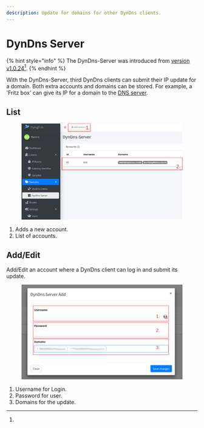 ```yaml
---
description: Update for domains for other DynDns clients.
---
```


# DynDns Server

{% hint style="info" %}
The DynDns-Server was introduced from [version v1.0.24](#user-content-fn-1)[^1].
{% endhint %}

With the DynDns-Server, third DynDns clients can submit their IP update for a domain. Both extra accounts and domains can be stored. For example, a 'Fritz box' can give its IP for a domain to the [DNS server](own-dns-server.md).

## List

<figure><img src="../../../.gitbook/assets/flyingfish_ddns_list.png" alt=""><figcaption></figcaption></figure>

1. Adds a new account.
2. List of accounts.



## Add/Edit

Add/Edit an account where a DynDns client can log in and submit its update.

<figure><img src="../../../.gitbook/assets/flyingfish_ddns_edit.png" alt=""><figcaption></figcaption></figure>

1. Username for Login.
2. Password for user.
3. Domains for the update.

[^1]: 

